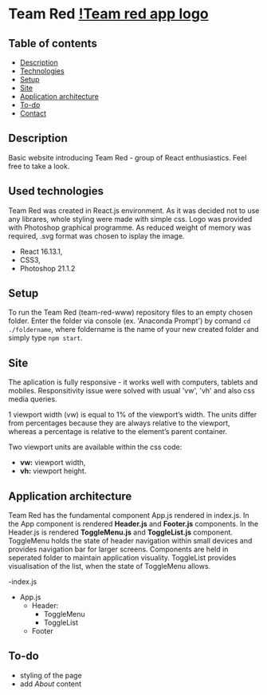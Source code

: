 # Team Red [!Team red app logo](https://github.com/SaraBlich/Cpn-true/blob/master/public/SB.png)

## Table of contents
* [Description](#description)
* [Technologies](#used-technologies)
* [Setup](#setup)
* [Site](#site)
* [Application architecture](#application-architecture)
* [To-do](#to-do)
* [Contact](#contact)

## Description
Basic website introducing Team Red - group of React enthusiastics. Feel free to take a look.

## Used technologies
Team Red was created in React.js environment. As it was decided not to use any librares, whole styling were made with simple css. Logo was provided with Photoshop graphical programme. As reduced weight of memory was required, .svg format was chosen to isplay the image.

- React 16.13.1,
- CSS3,
- Photoshop 21.1.2

## Setup

To run the Team Red (team-red-www) repository files to an empty chosen folder. Enter the folder via console (ex. 'Anaconda Prompt') by comand `cd ./foldername`, where foldername is the name of your new created folder and simply type `npm start`. 

## Site
The aplication is fully responsive - it works well with computers, tablets and mobiles. Responsitivity issue were solved with usual 'vw', 'vh' and also css media queries. 

1 viewport width (vw) is equal to 1% of the viewport’s width. The units differ from percentages because they are always relative to the viewport, whereas a percentage is relative to the element’s parent container.

Two viewport units are available within the css code:
- <b>vw:</b> viewport width,
- <b>vh:</b> viewport height.

## Application architecture
Team Red has the fundamental component App.js rendered in index.js. In the App component is rendered <b>Header.js</b> and <b>Footer.js</b> components. In the Header.js is rendered <b>ToggleMenu.js</b> and <b>ToggleList.js</b> component. ToggleMenu holds the state of header navigation within small devices and provides navigation bar for larger screens. Components are held in seperated folder to maintain application visuality. ToggleList provides visualisation of the list, when the state of ToggleMenu allows.

-index.js
  - App.js
    - Header:
      - ToggleMenu
      - ToggleList
    - Footer

## To-do
- styling of the page
- add <i>About</i> content

